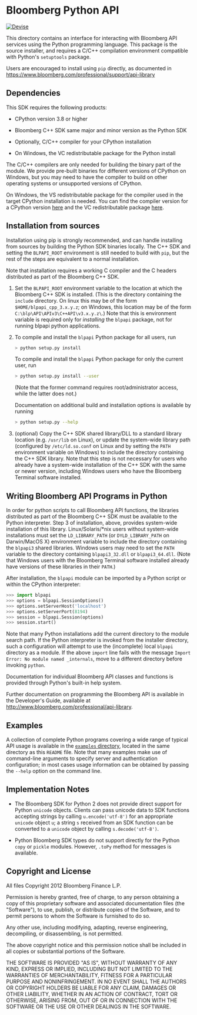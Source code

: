 # Bloomberg Python API
[![Devise](https://badges.dev.bloomberg.com/live/devise/verify-status/apisdk/blpapi-py)](https://devise.dx.bloomberg.com/repository/BLPAPIPY)


This directory contains an interface for interacting with Bloomberg API
services using the Python programming language. This package is the source
installer, and requires a C/C++ compilation environment compatible with
Python's `setuptools` package.

Users are encouraged to install using `pip` directly, as documented in
<https://www.bloomberg.com/professional/support/api-library>

## Dependencies

This SDK requires the following products:

- CPython version 3.8 or higher

- Bloomberg C++ SDK same major and minor version as the Python SDK

- Optionally, C/C++ compiler for your CPython installation

- On Windows, the VC redistributable package for the Python install

The C/C++ compilers are only needed for building the binary part of the module.
We provide pre-built binaries for different versions of CPython on Windows, but
you may need to have the compiler to build on other operating systems or
unsupported versions of CPython.

On Windows, the VS redistributable package for the compiler used in the target
CPython installation is needed.  You can find the compiler version for a
CPython version [here](https://wiki.python.org/moin/WindowsCompilers) and the VC redistributable package [here](https://support.microsoft.com/en-us/help/2977003/the-latest-supported-visual-c-downloads).

## Installation from sources

Installation using pip is strongly recommended, and can handle installing from
sources by building the Python SDK binaries locally.  The C++ SDK and setting
the `BLPAPI_ROOT` environment is still needed to build with `pip`, but the rest
of the steps are equivalent to a normal installation.

Note that installation requires a working C compiler and the C headers
distributed as part of the Bloomberg C++ SDK.

1. Set the `BLPAPI_ROOT` environment variable to the location at which the
   Bloomberg C++ SDK is installed. (This is the directory containing the
   `include` directory. On linux this may be of the form
   `$HOME/blpapi_cpp_3.x.y.z`; on Windows, this location may be of the
   form `C:\blp\API\APIv3\C++API\v3.x.y.z\`.) Note that this is environment
   variable is required only for *installing* the `blpapi` package, not for
   running blpapi python applications.

2. To compile and install the `blpapi` Python package for all users, run

    ```bash
    > python setup.py install
    ```

   To compile and install the `blpapi` Python package for only the current
   user, run

   ```bash
   > python setup.py install --user
   ```

   (Note that the former command requires root/administrator access, while the
   latter does not.)

   Documentation on additional build and installation options is available by
   running

   ```bash
   > python setup.py --help
   ```

3. (optional) Copy the C++ SDK shared library/DLL to a standard library
   location (e.g. `/usr/lib` on Linux), or update the system-wide library path
   (configured by `/etc/ld.so.conf` on Linux and by setting the `PATH`
   environment variable on Windows) to include the directory containing the
   C++ SDK library.  Note that this step is not necessary for users who already
   have a system-wide installation of the C++ SDK with the same or newer
   version, including Windows users who have the Bloomberg Terminal software
   installed.


## Writing Bloomberg API Programs in Python

In order for python scripts to call Bloomberg API functions, the libraries
distributed as part of the Bloomberg C++ SDK must be available to the Python
interpreter.  Step 3 of installation, above, provides system-wide installation
of this library. Linux/Solaris/*nix users without system-wide installations
must set the `LD_LIBRARY_PATH` (or `DYLD_LIBRARY_PATH` on Darwin/MacOS X)
environment variable to include the directory containing the `blpapi3` shared
libraries.  Windows users may need to set the `PATH` variable to the
directory containing `blpapi3_32.dll` or `blpapi3_64.dll`. (Note that Windows
users with the Bloomberg Terminal software installed already have versions of
these libraries in their `PATH`.)

After installation, the `blpapi` module can be imported by a Python script or
within the CPython interpreter:

```python
>>> import blpapi
>>> options = blpapi.SessionOptions()
>>> options.setServerHost('localhost')
>>> options.setServerPort(8194)
>>> session = blpapi.Session(options)
>>> session.start()
```

Note that many Python installations add the current directory to the module
search path. If the Python interpreter is invoked from the installer directory,
such a configuration will attempt to use the (incomplete) local `blpapi`
directory as a module. If the above `import` line fails with the message
`Import Error: No module named _internals`, move to a different directory
before invoking `python`.

Documentation for individual Bloomberg API classes and functions is provided
through Python's built-in help system.

Further documentation on programming the Bloomberg API is available in the
Developer's Guide, available at
<http://www.bloomberg.com/professional/api-library>.


## Examples

A collection of complete Python programs covering a wide range of typical API
usage is available in the [`examples` directory](examples/), located in the same directory
as this `README` file. Note that many examples make use of command-line
arguments to specify server and authentication configuration; in most cases
usage information can be obtained by passing the `--help` option on the command
line.


## Implementation Notes

- The Bloomberg SDK for Python 2 does not provide direct support for Python
  `unicode` objects. Clients can pass unicode data to SDK functions accepting
   strings by calling `u.encode('utf-8')` for an appropriate `unicode` object
   `u`; a string `s` received from an SDK function can be converted to a
   `unicode` object by calling `s.decode('utf-8')`.

- Python Bloomberg SDK types do not support directly for the Python `copy` or
  `pickle` modules. However, `.toPy` method for messages is available.


## Copyright and License

All files Copyright 2012 Bloomberg Finance L.P.

Permission is hereby granted, free of charge, to any person obtaining a copy of
this proprietary software and associated documentation files (the "Software"),
to use, publish, or distribute copies of the Software, and to permit persons to
whom the Software is furnished to do so.

Any other use, including modifying, adapting, reverse engineering, decompiling,
or disassembling, is not permitted.

The above copyright notice and this permission notice shall be included in all
copies or substantial portions of the Software.

THE SOFTWARE IS PROVIDED "AS IS", WITHOUT WARRANTY OF ANY KIND, EXPRESS OR
IMPLIED, INCLUDING BUT NOT LIMITED TO THE WARRANTIES OF MERCHANTABILITY,
FITNESS FOR A PARTICULAR PURPOSE AND NONINFRINGEMENT. IN NO EVENT SHALL THE
AUTHORS OR COPYRIGHT HOLDERS BE LIABLE FOR ANY CLAIM, DAMAGES OR OTHER
LIABILITY, WHETHER IN AN ACTION OF CONTRACT, TORT OR OTHERWISE, ARISING FROM,
OUT OF OR IN CONNECTION WITH THE SOFTWARE OR THE USE OR OTHER DEALINGS IN THE
SOFTWARE.
